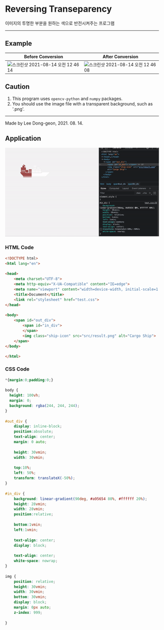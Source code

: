 # Reversing Transeparency
이미지의 투명한 부분을 원하는 색으로 반전시켜주는 프로그램

---

## Example

| Before Conversion | After Conversion |
| ----------------- | ---------------- |
| <img width="500" alt="스크린샷 2021-08-14 오전 12 46 14" src="https://user-images.githubusercontent.com/73745836/129385088-ead48cc5-382f-4e67-92bd-c8b728c1f176.png"> | <img width="500" alt="스크린샷 2021-08-14 오전 12 46 08" src="https://user-images.githubusercontent.com/73745836/129385051-d560e8de-5313-4b9c-affb-59e9a1e0ea3f.png"> |

## Caution

1. This program uses `opencv-python` and `numpy` packages.
2. You should use the image file with a transparent background, such as '.png'. 

---

Made by Lee Dong-geon, 2021. 08. 14.

## Application

![](application.gif)

### HTML Code
```html
<!DOCTYPE html>
<html lang="en">

<head>
    <meta charset="UTF-8">
    <meta http-equiv="X-UA-Compatible" content="IE=edge">
    <meta name="viewport" content="width=device-width, initial-scale=1.0">
    <title>Document</title>
    <link rel="stylesheet" href="test.css">
</head>

<body>
    <span id="out_div">
        <span id="in_div">
        </span>
        <img class="ship-icon" src="src/result.png" alt="Cargo Ship">
    </span>
</body>

</html>
```

### CSS Code
```css
*{margin:0;padding:0;}

body {
  height: 100vh;
  margin: 0;
  background: rgba(244, 244, 244);
}

#out_div {
    display: inline-block;
    position:absolute;
    text-align: center;
    margin: 0 auto;
    
    height: 30vmin;
    width: 30vmin;

    top:10%;
    left: 50%; 
    transform: translateX(-50%);
}

#in_div {
    background: linear-gradient(90deg, #a95654 80%, #ffffff 20%);
    height: 28vmin;
    width: 28vmin;
    position:relative;

    bottom:1vmin;
    left:1vmin;

    text-align: center;
    display: block;

    text-align: center;
    white-space: nowrap;
}

img {
    position: relative;
    height: 30vmin;
    width: 30vmin;
    bottom: 30vmin;
    display: block; 
    margin: 0px auto; 
    z-index: 999;

}
```
